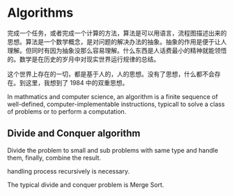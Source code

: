 # Algorithms

完成一个任务，或者完成一个计算的方法，算法是可以用语言，流程图描述出来的思想。算法是一个数学概念，是对问题的解决办法的抽象。抽象的作用是便于让人理解。但同时有因为抽象没那么容易理解。什么东西是人话费最小的精神就能领悟的。数学是在历史的岁月中对现实世界运行规律的总结。

这个世界上存在的一切，都是基于人的，人的思想。没有了思想，什么都不会存在。到这里，我想到了 1984 中的双重思想。

In mathmatics and computer science, an algorithm is a finite sequence of well-defined, computer-implementable instructions, typicall to solve a class of problems or to perform a computation.

## Divide and Conquer algorithm

Divide the problem to small and sub problems with same type and handle them, finally, combine the result.

handling process recursively is necessary.

The typical divide and conquer problem is Merge Sort.




